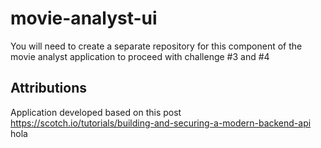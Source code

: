 # movie-analyst-ui


You will need to create a separate repository for this component of the movie analyst application to proceed with challenge #3 and #4



## Attributions
Application developed based on this post https://scotch.io/tutorials/building-and-securing-a-modern-backend-api
hola
